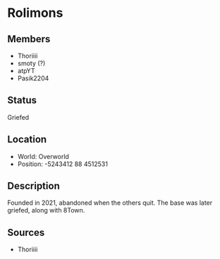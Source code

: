 # Rolimons

## Members
- Thoriiii
- smoty (?)
- atpYT
- Pasik2204

## Status
Griefed

## Location
- World: Overworld
- Position: -5243412 88 4512531

## Description
Founded in 2021, abandoned when the others quit. The base was later griefed, along with 8Town.

## Sources
- Thoriiii